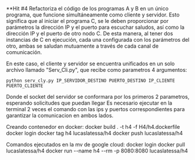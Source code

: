 **Hit #4
Refactoriza el código de los programas A y B en un único programa, que funcione simultáneamente como cliente y servidor. Esto significa que al iniciar el programa C, se le deben proporcionar por parámetros la dirección IP y el puerto para escuchar saludos, así como la dirección IP y el puerto de otro nodo C. De esta manera, al tener dos instancias de C en ejecución, cada una configurada con los parámetros del otro, ambas se saludan mutuamente a través de cada canal de comunicación.

En este caso, el cliente y servidor se encuentra unificados en un solo archivo llamado "Serv_Cli.py", que recibe como parametros 4 argumentos:

    python serv_cly.py IP_SERVIDOR_DESTINO PUERTO_DESTINO IP_CLIENTE PUERTO_CLIENTE

Donde el socket del servidor se conformara por los primeros 2 parametros, esperando solicitudes que puedan llegar
Es necesario ejecutar en la terminal 2 veces el comando con las ips y puertos correspondientes para garantizar la comunicacion en ambos lados.

Creando contenedor en docker:
docker build . -t h4 -f H4/h4.dockerfile
docker login
docker tag h4 lucaslatessa/h4
docker push lucaslatessa/h4

Comandos ejecutados en la mv de google cloud:
docker login
docker pull lucaslatessa/h4
docker run --name h4 --rm -p 8080:8080 lucaslatessa/h4
